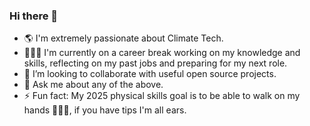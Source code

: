 ### Hi there 👋

- 🌎 I'm extremely passionate about Climate Tech.
- 👩🏻‍🔬 I'm currently on a career break working on my knowledge and skills, reflecting on my past jobs and preparing for my next role.
- 👯 I’m looking to collaborate with useful open source projects. 
- 💬 Ask me about any of the above.
- ⚡ Fun fact: My 2025 physical skills goal is to be able to walk on my hands 🤸🏻‍♀️, if you have tips I'm all ears.
